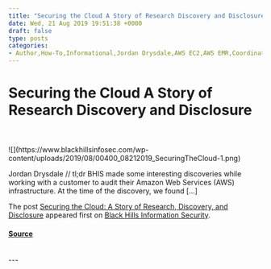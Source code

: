 ```yaml
---
title: "Securing the Cloud A Story of Research Discovery and Disclosure"
date: Wed, 21 Aug 2019 19:51:38 +0000
draft: false
type: posts
categories: 
- Author,How-To,Informational,Jordan Drysdale,AWS EC2,AWS EMR,Coordinated disclosure,Nessus,Nmap,pentest,securing the Internet
---
```

# Securing the Cloud A Story of Research Discovery and Disclosure

<br/>

<br/>
![](https://www.blackhillsinfosec.com/wp-content/uploads/2019/08/00400_08212019_SecuringTheCloud-1.png)

Jordan Drysdale // tl;dr BHIS made some interesting discoveries while working with a customer to audit their Amazon Web Services (AWS) infrastructure. At the time of the discovery, we found \[…\]

The post [Securing the Cloud: A Story of Research, Discovery, and Disclosure](https://www.blackhillsinfosec.com/securing-the-cloud-a-story-of-research-discovery-and-disclosure/) appeared first on [Black Hills Information Security](https://www.blackhillsinfosec.com).

#### [Source](https://www.blackhillsinfosec.com/securing-the-cloud-a-story-of-research-discovery-and-disclosure/)

<br/>
---
